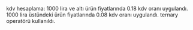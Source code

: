 kdv hesaplama: 1000 lira ve altı ürün fiyatlarında 0.18 kdv oranı uygulandı. 1000 lira üstündeki ürün fiyatlarında 0.08 kdv oranı uygulandı. ternary operatörü kullanıldı.
